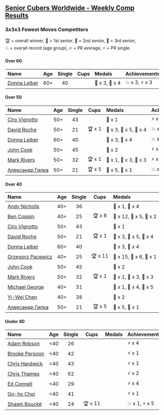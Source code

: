 <style>table {white-space: nowrap;}</style>

## [Senior Cubers Worldwide - Weekly Comp Results](/scw-comp/results/)
### 3x3x3 Fewest Moves Competitors

<span style="white-space: nowrap;">🏆 = overall winner</span>, <span style="white-space: nowrap;">🥇 = 1st senior</span>, <span style="white-space: nowrap;">🥈 = 2nd senior</span>, <span style="white-space: nowrap;">🥉 = 3rd senior</span>, <span style="white-space: nowrap;">💥 = overall record (age group)</span>, <span style="white-space: nowrap;">🔥 = PR average</span>, <span style="white-space: nowrap;">⚡ = PR single</span>.

#### Over 60

| Name | Age | Single | Cups | Medals | Achievements |
| :-- | :--: | :--: | :--: | :-- | :-- |
| [Donna Leiber](../../persons/donna_leiber/333fm.md) | 60+ | 40 |  | 🥈 x 3, 🥉 x 4 | 💥 x 3, ⚡ x 3 |

#### Over 50

| Name | Age | Single | Cups | Medals | Achievements |
| :-- | :--: | :--: | :--: | :-- | :-- |
| [Ciro Vignotto](../../persons/ciro_vignotto/333fm.md) | 50+ | 43 |  | 🥉 x 1 | ⚡ x 1 |
| [David Roche](../../persons/david_roche/333fm.md) | 50+ | 21 | 🏆 x 1 | 🥇 x 3, 🥈 x 5, 🥉 x 4 | 💥 x 3, ⚡ x 4 |
| [Donna Leiber](../../persons/donna_leiber/333fm.md) | 60+ | 40 |  | 🥈 x 3, 🥉 x 4 | 💥 x 3, ⚡ x 3 |
| [John Cook](../../persons/john_cook/333fm.md) | 50+ | 45 |  | 🥉 x 2 | ⚡ x 3 |
| [Mark Rivers](../../persons/mark_rivers/333fm.md) | 50+ | 32 | 🏆 x 1 | 🥇 x 1, 🥈 x 3, 🥉 x 3 | ⚡ x 3 |
| [Александр Гилка](../../persons/александр_гилка/333fm.md) | 50+ | 21 | 🏆 x 5 | 🥇 x 5, 🥈 x 1 | 💥 x 2, ⚡ x 3 |

#### Over 40

| Name | Age | Single | Cups | Medals | Achievements |
| :-- | :--: | :--: | :--: | :-- | :-- |
| [Andy Nicholls](../../persons/andy_nicholls/333fm.md) | 40+ | 36 |  | 🥈 x 1, 🥉 x 4 | ⚡ x 2 |
| [Ben Coppin](../../persons/ben_coppin/333fm.md) | 40+ | 25 | 🏆 x 8 | 🥇 x 12, 🥈 x 5, 🥉 x 2 | ⚡ x 2 |
| [Ciro Vignotto](../../persons/ciro_vignotto/333fm.md) | 50+ | 43 |  | 🥉 x 1 | ⚡ x 1 |
| [David Roche](../../persons/david_roche/333fm.md) | 50+ | 21 | 🏆 x 1 | 🥇 x 3, 🥈 x 5, 🥉 x 4 | 💥 x 3, ⚡ x 4 |
| [Donna Leiber](../../persons/donna_leiber/333fm.md) | 60+ | 40 |  | 🥈 x 3, 🥉 x 4 | 💥 x 3, ⚡ x 3 |
| [Grzegorz Pacewicz](../../persons/grzegorz_pacewicz/333fm.md) | 40+ | 25 | 🏆 x 11 | 🥇 x 15, 🥈 x 6, 🥉 x 1 | 💥 x 1, ⚡ x 4 |
| [John Cook](../../persons/john_cook/333fm.md) | 50+ | 45 |  | 🥉 x 2 | ⚡ x 3 |
| [Mark Rivers](../../persons/mark_rivers/333fm.md) | 50+ | 32 | 🏆 x 1 | 🥇 x 1, 🥈 x 3, 🥉 x 3 | ⚡ x 3 |
| [Michael George](../../persons/michael_george/333fm.md) | 40+ | 31 |  | 🥇 x 1, 🥈 x 4, 🥉 x 5 | ⚡ x 3 |
| [Yi-Wei Chen](../../persons/yi_wei_chen/333fm.md) | 40+ | 38 |  | 🥈 x 2 | ⚡ x 2 |
| [Александр Гилка](../../persons/александр_гилка/333fm.md) | 50+ | 21 | 🏆 x 5 | 🥇 x 5, 🥈 x 1 | 💥 x 2, ⚡ x 3 |

#### Under 40

| Name | Age | Single | Cups | Medals | Achievements |
| :-- | :--: | :--: | :--: | :-- | :-- |
| [Adam Robson](../../persons/adam_robson/333fm.md) | <40 | 26 |  |  | ⚡ x 4 |
| [Brooke Persoon](../../persons/brooke_persoon/333fm.md) | <40 | 42 |  |  | ⚡ x 1 |
| [Chris Hardwick](../../persons/chris_hardwick/333fm.md) | <40 | 43 |  |  | ⚡ x 1 |
| [Chris Thames](../../persons/chris_thames/333fm.md) | <40 | 62 |  |  | ⚡ x 2 |
| [Ed Connell](../../persons/ed_connell/333fm.md) | <40 | 29 |  |  | ⚡ x 4 |
| [Go-ho Choi](../../persons/go_ho_choi/333fm.md) | <40 | 41 |  |  | ⚡ x 1 |
| [Shawn Boucké](../../persons/shawn_boucke/333fm.md) | <40 | 24 | 🏆 x 11 |  | 💥 x 1, ⚡ x 5 |


<!-- Global site tag (gtag.js) - Google Analytics -->
<script async src="https://www.googletagmanager.com/gtag/js?id=UA-86348435-3"></script>
<script>window.dataLayer = window.dataLayer || []; function gtag() {dataLayer.push(arguments);} gtag('js', new Date()); gtag('config', 'UA-86348435-3');</script>
